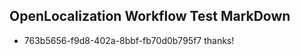 ## OpenLocalization Workflow Test MarkDown
* 763b5656-f9d8-402a-8bbf-fb70d0b795f7 thanks!

<!--HONumber=Sep16_HO1-->


